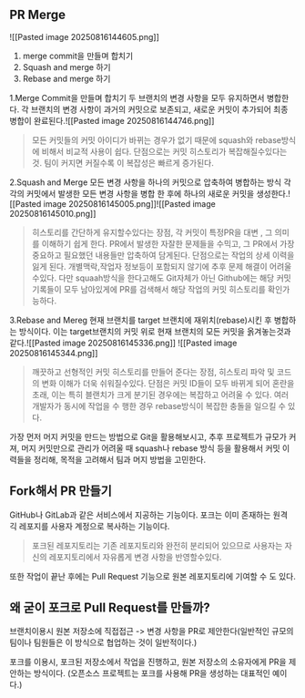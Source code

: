 ## PR Merge
![[Pasted image 20250816144605.png]]
1. merge commit을 만들며 합치기
2. Squash and merge 하기
3. Rebase and merge 하기

1.Merge Commit을 만들며 합치기
두 브랜치의 변경 사항을 모두 유지하면서 병합한다. 각 브랜치의 변경 사항이 과거의 커밋으로 보존되고, 새로운 커밋이 추가되어 최종 병합이 완료된다.![[Pasted image 20250816144746.png]]
> 모든 커밋들의 커밋 아이디가 바뀌는 경우가 없기 때문에 squash와 rebase방식에 비해서 비교적 사용이 쉽다.
> 단점으로는 커밋 히스토리가 복잡해질수있다는것. 팀이 커지면 커질수록 이 복잡성은 빠르게 증가된다.

2.Squash and Merge
모든 변경 사항을 하나의 커밋으로 압축하여 병합하는 방식 각각의 커밋에서 발생한 모든 변경 사항을 병합 한 후에 하나의 새로운 커밋을 생성한다.![[Pasted image 20250816145005.png]]![[Pasted image 20250816145010.png]]
> 히스토리를 간단하게 유지할수있다는 장점, 각 커밋이 특정PR을 대변 , 그 의미를 이해하기 쉽게 한다. 
> PR에서 발생한 자잘한 문제들을 수믹고, 그 PR에서 가장 중요하고 필요했던 내용들만 압축하여 담게된다.
> 단점으로는 작업의 상세 이력을 잃게 된다. 개별맥락,작업자 정보등이 포함되지 않기에 추후 문제 해결이 어려울수있다.
> 다만 squaah방식을 한다고해도 Git자체가 아닌 Github에는 해당 커밋 기록들이 모두 남아있게에 PR를 검색해서 해당 작업의 커밋 히스토리를 확인가능하다.

3.Rebase and Mereg
현재 브랜치를 target 브랜치에 재위치(rebase)시킨 후 병합하는 방식이다. 이는 target브랜치의 커밋 위로 현재 브랜치의 모든 커밋을 옭겨놓는것과 같다.![[Pasted image 20250816145336.png]]
![[Pasted image 20250816145344.png]]
> 깨끗하고 선형적인 커밋 히스토리를 만들어 준다는 장점, 히스토리 파악 및 코드의 변화 이해가 더욱 쉬워질수있다.
> 단점은 커밋 ID들이 모두 바뀌게 되어 혼란을 초래, 이는 특히 블랜치가 크게 분기된 경우에는 복잡하고 어려울 수 있다. 여러 개발자가 동시에 작업을 수 행한 경우 rebase방식이 복잡한 충돌을 일으킬 수 있다.

가장 먼저 머지 커밋을 만드는 방법으로 Git을 활용해보시고, 추후 프로젝트가 규모가 커져, 머지 커밋만으로 관리가 어려울 때 squash나 rebase 방식 등을 활용해서 커밋 이력들을 정리해, 목적을 고려해서 팀과 머지 방법을 고민한다.

## Fork해서 PR 만들기
GitHub나 GitLab과 같은 서비스에서 지공하는 기능이다. 포크는 이미 존재하는 원격 긱 레포지를 사용자 계정으로 복사하는 기능이다.
> 포크된 레포지토리는 기존 레포지토리와 완전히 분리되어 있으므로 사용자는 자신의 레포지토리에서 자유롭게 변경 사항을 반영할수있다.

또한 작업이 끝난 후에는 Pull Request 기능으로 원본 레포지토리에 기여할 수 도 있다.

## 왜 굳이 포크로 Pull Request를 만들까?
브랜치이용시 원본 저장소에 직접접근 -> 변경 사항을 PR로 제안한다(일반적인 규모의 팀이나 팀원들은 이 방식으로 협업하는 것이 일반적이다.)

포크를 이용시, 포크된 저장소에서 작업을 진행하고, 원본 저장소의 소유자에게 PR을 제안하는 방식이다. (오픈소스 프로젝트는 포크를 사용해 PR을 생성하는 대표적인 예이다.)